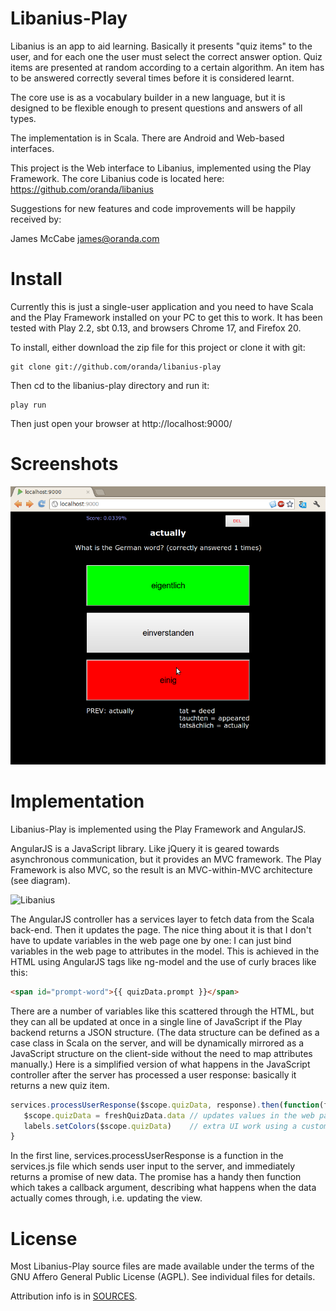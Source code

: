 Libanius-Play
================

Libanius is an app to aid learning. Basically it presents "quiz items" to the user, and for each one the user must select the correct answer option. Quiz items are presented at random according to a certain algorithm. An item has to be answered correctly several times before it is considered learnt.

The core use is as a vocabulary builder in a new language, but it is designed to be flexible enough to present questions and answers of all types.

The implementation is in Scala. There are Android and Web-based interfaces.

This project is the Web interface to Libanius, implemented using the Play Framework. The core Libanius code is located here: https://github.com/oranda/libanius

Suggestions for new features and code improvements will be happily received by:

James McCabe <james@oranda.com>


Install
=======

Currently this is just a single-user application and you need to have Scala and the Play Framework installed on your PC to get this to work. It has been tested with Play 2.2, sbt 0.13, and browsers Chrome 17, and Firefox 20. 

To install, either download the zip file for this project or clone it with git:

    git clone git://github.com/oranda/libanius-play

Then cd to the libanius-play directory and run it:

    play run

Then just open your browser at http://localhost:9000/


Screenshots
===========

![Libanius](https://github.com/oranda/libanius-play/raw/master/docs/screenshotQuizV01.png)


Implementation
==============

Libanius-Play is implemented using the Play Framework and AngularJS. 

AngularJS is a JavaScript library. Like jQuery it is geared towards asynchronous communication, but it provides an MVC framework. The Play Framework is also MVC, so the result is an MVC-within-MVC architecture (see diagram).  

![Libanius](http://3.bp.blogspot.com/-QCM4u1BrN30/Use39dLf0rI/AAAAAAAAACQ/6yMZkOckq9c/s1600/libanius-nestedMVC-small.jpg)

The AngularJS controller has a services layer to fetch data from the Scala back-end. Then it updates the page. The nice thing about it is that I don't have to update variables in the web page one by one: I can just bind variables in the web page to attributes in the model. This is achieved in the HTML using AngularJS tags like ng-model and the use of curly braces like this:  

```html
<span id="prompt-word">{{ quizData.prompt }}</span>
```

There are a number of variables like this scattered through the HTML, but they can all be updated at once in a single line of JavaScript if the Play backend returns a JSON structure. (The data structure can be defined as a case class in Scala on the server, and will be dynamically mirrored as a JavaScript structure on the client-side without the need to map attributes manually.) Here is a simplified version of what happens in the JavaScript controller after the server has processed a user response: basically it returns a new quiz item.  

```javascript
services.processUserResponse($scope.quizData, response).then(function(freshQuizData) {
   $scope.quizData = freshQuizData.data // updates values in the web page automagically
   labels.setColors($scope.quizData)    // extra UI work using a custom JavaScript module called labels
}
```

In the first line, services.processUserResponse is a function in the services.js file which sends user input to the server, and immediately returns a promise of new data. The promise has a handy then function which takes a callback argument, describing what happens when the data actually comes through, i.e. updating the view.


License
=======

Most Libanius-Play source files are made available under the terms of the GNU Affero General Public License (AGPL).
See individual files for details.

Attribution info is in [SOURCES](SOURCES.md).

